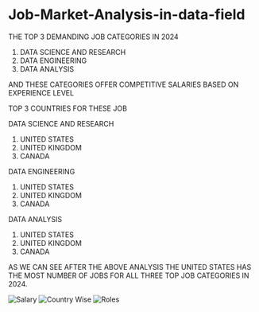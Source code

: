 # Job-Market-Analysis-in-data-field
THE TOP 3 DEMANDING JOB CATEGORIES IN 2024

1. DATA SCIENCE AND RESEARCH
2. DATA ENGINEERING
3. DATA ANALYSIS

AND THESE CATEGORIES OFFER COMPETITIVE SALARIES BASED ON EXPERIENCE LEVEL

TOP 3 COUNTRIES FOR THESE JOB

DATA SCIENCE AND RESEARCH
1. UNITED STATES
2. UNITED KINGDOM
3. CANADA

DATA ENGINEERING
1. UNITED STATES
2. UNITED KINGDOM
3. CANADA

DATA ANALYSIS
1. UNITED STATES
2. UNITED KINGDOM
3. CANADA

AS WE CAN SEE AFTER THE ABOVE ANALYSIS THE UNITED STATES HAS THE MOST NUMBER OF JOBS FOR ALL THREE TOP JOB CATEGORIES IN 2024.

![Salary](https://github.com/user-attachments/assets/0e01a9ec-1f69-4f64-9113-45eeedbc6635)
![Country Wise](https://github.com/user-attachments/assets/249c516c-d863-43cd-acd2-30bb848b5a1f)
![Roles](https://github.com/user-attachments/assets/1f46abcc-a4f2-4504-b86b-6e3d869ccf8b)




